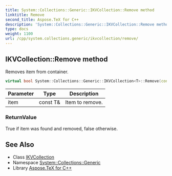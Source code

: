 ```yaml
---
title: System::Collections::Generic::IKVCollection::Remove method
linktitle: Remove
second_title: Aspose.TeX for C++
description: 'System::Collections::Generic::IKVCollection::Remove method. Removes item from container in C++.'
type: docs
weight: 1100
url: /cpp/system.collections.generic/ikvcollection/remove/
---
```

## IKVCollection::Remove method


Removes item from container.

```cpp
virtual bool System::Collections::Generic::IKVCollection<T>::Remove(const T &item) override
```


| Parameter | Type | Description |
| --- | --- | --- |
| item | const T\& | Item to remove. |

### ReturnValue

True if item was found and removed, false otherwise.

## See Also

* Class [IKVCollection](../)
* Namespace [System::Collections::Generic](../../)
* Library [Aspose.TeX for C++](../../../)
